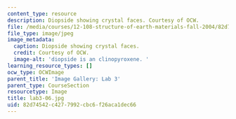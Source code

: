 ```yaml
---
content_type: resource
description: Diopside showing crystal faces. Courtesy of OCW.
file: /media/courses/12-108-structure-of-earth-materials-fall-2004/82d74542c4277992cbc6f26aca1dec66_lab3-06.jpg
file_type: image/jpeg
image_metadata:
  caption: Diopside showing crystal faces.
  credit: Courtesy of OCW.
  image-alt: 'diopside is an clinopyroxene. '
learning_resource_types: []
ocw_type: OCWImage
parent_title: 'Image Gallery: Lab 3'
parent_type: CourseSection
resourcetype: Image
title: lab3-06.jpg
uid: 82d74542-c427-7992-cbc6-f26aca1dec66
---
```

